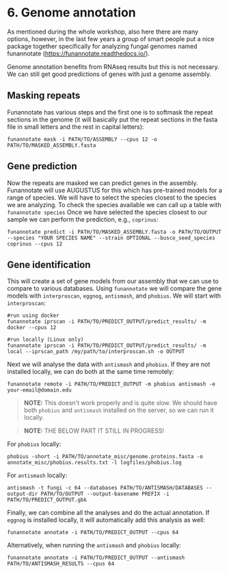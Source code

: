 # 6. Genome annotation
As mentioned during the whole workshop, also here there are many options, however, in the last few years a group of smart people put a nice package together specifically for analyzing fungal genomes named funannotate (https://funannotate.readthedocs.io/).

Genome annotation benefits from RNAseq results but this is not necessary. We can still get good predictions of genes with just a genome assembly.

## Masking repeats
Funannotate has various steps and the first one is to softmask the repeat sections in the genome (it will basically put the repeat sections in the fasta file in small letters and the rest in capital letters):
```
funannotate mask -i PATH/TO/ASSEMBLY --cpus 12 -o PATH/TO/MASKED_ASSEMBLY.fasta
```

## Gene prediction
Now the repeats are masked we can predict genes in the assembly. Funannotate will use AUGUSTUS for this which has pre-trained models for a range of species. We will have to select the species closest to the species we are analyzing. To check the species available we can call up a table with `funannotate species`
Once we have selected the species closest to our sample we can perform the prediction, e.g., `coprinus`:
```
funannotate predict -i PATH/TO/MASKED_ASSEMBLY.fasta -o PATH/TO/OUTPUT --species "YOUR SPECIES NAME" --strain OPTIONAL --busco_seed_species coprinus --cpus 12
```

## Gene identification
This will create a set of gene models from our assembly that we can use to compare to various databases. Using `funannotate` we will compare the gene models with `interproscan`, `eggnog`, `antismash`, and `phobius`. We will start with `interproscan`:
```
#run using docker
funannotate iprscan -i PATH/TO/PREDICT_OUTPUT/predict_results/ -m docker --cpus 12

#run locally (Linux only)
funannotate iprscan -i PATH/TO/PREDICT_OUTPUT/predict_results/ -m local --iprscan_path /my/path/to/interproscan.sh -o OUTPUT
```

Next we will analyse the data with `antismash` and `phobius`. If they are not installed locally, we can do both at the same time remotely:
```
funannotate remote -i PATH/TO/PREDICT_OUTPUT -m phobius antismash -e your-email@domain.edu
```

>**NOTE:**
>This doesn't work properly and is quite slow. We should have both `phobius` and `antismash` installed on the server, so we can run it locally.


>**NOTE:**
>THE BELOW PART IT STILL IN PROGRESS!

For `phobius` locally:
```
phobius -short -i PATH/TO/annotate_misc/genome.proteins.fasta -o annotate_misc/phobius.results.txt -l logfiles/phobius.log 
```

For `antismash` locally:
```
antismash -t fungi -c 64 --databases PATH/TO/ANTISMASH/DATABASES --output-dir PATH/TO/OUTPUT --output-basename PREFIX -i PATH/TO/PREDICT_OUTPUT.gbk
```

Finally, we can combine all the analyses and do the actual annotation. If `eggnog` is installed locally, it will automatically add this analysis as well:
```
funannotate annotate -i PATH/TO/PREDICT_OUTPUT --cpus 64
```

Alternatively, when running the `antismash` and `phobius` locally:
```
funannotate annotate -i PATH/TO/PREDICT_OUTPUT --antismash PATH/TO/ANTISMASH_RESULTS --cpus 64
```